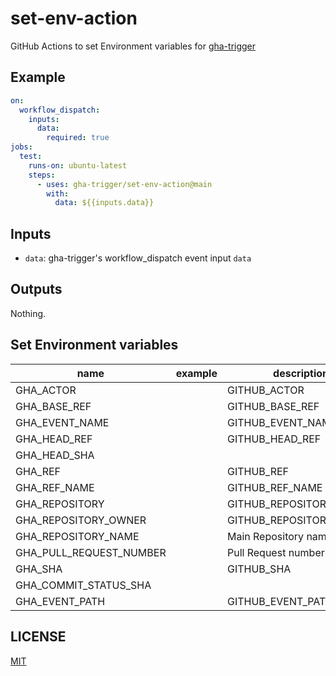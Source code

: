 # set-env-action

GitHub Actions to set Environment variables for [gha-trigger](https://github.com/gha-trigger/gha-trigger)

## Example

```yaml
on:
  workflow_dispatch:
    inputs:
      data:
        required: true
jobs:
  test:
    runs-on: ubuntu-latest
    steps:
      - uses: gha-trigger/set-env-action@main
        with:
          data: ${{inputs.data}}
```

## Inputs

- `data`: gha-trigger's workflow_dispatch event input `data`

## Outputs

Nothing.

## Set Environment variables

name | example | description
--- | --- | ---
GHA_ACTOR | | GITHUB_ACTOR
GHA_BASE_REF | | GITHUB_BASE_REF
GHA_EVENT_NAME | | GITHUB_EVENT_NAME
GHA_HEAD_REF | | GITHUB_HEAD_REF
GHA_HEAD_SHA | | 
GHA_REF | | GITHUB_REF
GHA_REF_NAME | | GITHUB_REF_NAME
GHA_REPOSITORY | | GITHUB_REPOSITORY
GHA_REPOSITORY_OWNER | | GITHUB_REPOSITORY_OWNER
GHA_REPOSITORY_NAME | | Main Repository name
GHA_PULL_REQUEST_NUMBER | | Pull Request number
GHA_SHA | | GITHUB_SHA
GHA_COMMIT_STATUS_SHA | |
GHA_EVENT_PATH | | GITHUB_EVENT_PATH

## LICENSE

[MIT](LICENSE)
